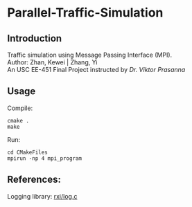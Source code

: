 # Parallel-Traffic-Simulation

## Introduction
Traffic simulation using Message Passing Interface (MPI).   
Author: Zhan, Kewei | Zhang, Yi   
An USC EE-451 Final Project instructed by <i>Dr. Viktor Prasanna</i>
## Usage
Compile:
```SHELL
cmake . 
make
```
Run:
```SHELL
cd CMakeFiles
mpirun -np 4 mpi_program
```

## References:
Logging library: [rxi/log.c](https://github.com/rxi/log.c)